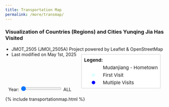 ```yaml
---
title: Transportation Map
permalink: /more/transmap/
---
```


<style>
.intro{
font-family:times;
font-size:21px;
}
</style>

<script>
if (window !== window.top) {
  document.querySelectorAll('body *:not(#map):not(#map *)').forEach(e => e.style.display = 'none');
  document.documentElement.style.height = '100%';
  document.body.style.height = '100%';
  const map = document.getElementById('map');
  if (map) map.style.height = '100%';
}
</script>

### Visualization of Countries (Regions) and Cities Yunqing Jia Has Visited

<ul style="list-style-type: disc; padding-left: 20px;">
  <li>JMOT_2505 (JMOI_2505A) Project powered by Leaflet & OpenStreetMap</li>
  <li>Last modified on May 1st, 2025</li>
</ul>

<br>

<div style="height: 50px;"></div>

<div style="margin: 10px; position: relative;">
  <label for="yearSlider">Year:</label>
  <input type="range" id="yearSlider" min="1997" max="{{ site.time | date: '%Y' }}" step="1" value="1997">
  <span id="yearLabel">ALL</span>

  <div id="legend" style="background: white; padding: 8px; border: 1px solid #ccc; position: absolute; top: -100px; right: 0px; z-index: 1000; font-size: 15px; display: grid; grid-template-columns: auto 1fr; row-gap: 5px; align-items: center;">
  <b>Legend:</b><span></span>
  <i class="fa fa-home" style="color: rgb(97,170,227); text-align: center;"></i><span>Mudanjiang - Hometown</span>
  <span style="color: rgb(224,255,255); text-align: center;">●</span><span>First Visit</span>
  <span style="color: blue; text-align: center;">●</span><span>Multiple Visits</span>
  </div>

</div>

{% include transportationmap.html %}




